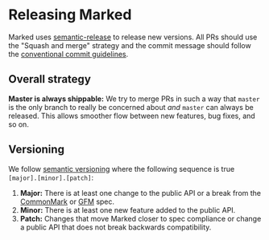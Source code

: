 # Releasing Marked

Marked uses [semantic-release](https://github.com/semantic-release/semantic-release) to release new versions. All PRs should use the "Squash and merge" strategy and the commit message should follow the [conventional commit guidelines](https://www.conventionalcommits.org/).

## Overall strategy

**Master is always shippable:** We try to merge PRs in such a way that `master` is the only branch to really be concerned about *and* `master` can always be released. This allows smoother flow between new features, bug fixes, and so on.

## Versioning

We follow [semantic versioning](https://semver.org) where the following sequence is true `[major].[minor].[patch]`:

1. **Major:** There is at least one change to the public API or a break from the [CommonMark](https://spec.commonmark.org/current/) or [GFM](https://github.github.com/gfm/) spec.
2. **Minor:** There is at least one new feature added to the public API.
3. **Patch:** Changes that move Marked closer to spec compliance or change a public API that does not break backwards compatibility.
